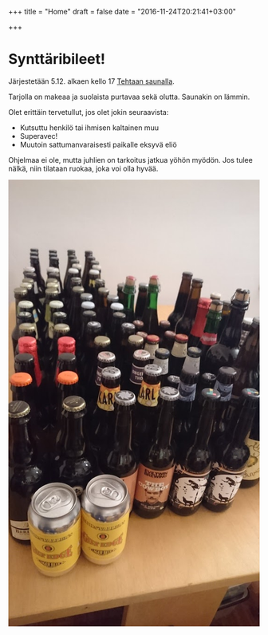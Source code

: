 +++
title = "Home"
draft = false
date = "2016-11-24T20:21:41+03:00"

+++
# Synttäribileet!
Järjestetään 5.12. alkaen kello 17 [Tehtaan saunalla](http://tehtaansauna.fi).

Tarjolla on makeaa ja suolaista purtavaa sekä olutta. Saunakin on lämmin.


Olet erittäin tervetullut, jos olet jokin seuraavista:

  - Kutsuttu henkilö tai ihmisen kaltainen muu
  - Superavec!
  - Muutoin sattumanvaraisesti paikalle eksyvä eliö

Ohjelmaa ei ole, mutta juhlien on tarkoitus jatkua yöhön myödön. Jos tulee nälkä, niin tilataan ruokaa, joka voi olla hyvää.

![Ölú](kaljaa.jpg)

